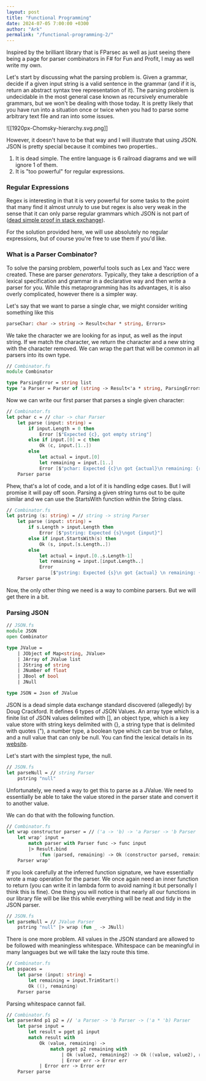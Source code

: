 ```yaml
---
layout: post
title: "Functional Programming"
date: 2024-07-05 7:00:00 +0300
author: "Ark"
permalink: "/functional-programming-2/"
---
```


Inspired by the brilliant library that is FParsec as well as just seeing there being a page for parser combinators in F# for Fun and Profit, I may as well write my own.

Let's start by discussing what the parsing problem is. Given a grammar, decide if a given input string is a valid sentence in the grammar (and if it is, return an abstract syntax tree representation of it). The parsing problem is undecidable in the most general case known as recursively enumerable grammars, but we won't be dealing with those today. It is pretty likely that you have run into a situation once or twice when you had to parse some arbitrary text file and ran into some issues.

![[1920px-Chomsky-hierarchy.svg.png]]

However, it doesn't have to be that way and I will illustrate that using JSON. JSON is pretty special because it combines two properties..
1. It is dead simple. The entire language is 6 railroad diagrams and we will ignore 1 of them.
2. It is "too powerful" for regular expressions.

### Regular Expressions

Regex is interesting in that it is very powerful for some tasks to the point that many find it almost unruly to use but regex is also very weak in the sense that it can only parse regular grammars which JSON is not part of ([dead simple proof in stack exchange](https://cstheory.stackexchange.com/a/4017)).

For the solution provided here, we will use absolutely no regular expressions, but of course you're free to use them if you'd like.

### What is a Parser Combinator?

To solve the parsing problem, powerful tools such as Lex and Yacc were created. These are parser _generators_. Typically, they take a description of a lexical specification and grammar in a declarative way and then write a parser for you. While this metaprogramming has its advantages, it is also overly complicated, however there is a simpler way.

Let's say that we want to parse a single char, we might consider writing something like this

```fsharp
parseChar: char -> string -> Result<char * string, Errors> 
```

We take the character we are looking for as input, as well as the input string. If we match the character, we return the character and a new string with the character removed. We can wrap the part that will be common in all parsers into its own type.

```fsharp
// Combinator.fs
module Combinator

type ParsingError = string list
type 'a Parser = Parser of (string -> Result<'a * string, ParsingError>)
```

Now we can write our first parser that parses a single given character:

```fsharp
// Combinator.fs
let pchar c = // char -> char Parser
    let parse (input: string) =
        if input.Length = 0 then
            Error [$"Expected {c}, got empty string"]
        else if input.[0] = c then
            Ok (c, input.[1..])
        else
            let actual = input.[0]
            let remaining = input.[1..]
            Error [$"pchar: Expected {c}\n got {actual}\n remaining: {remaining}"]
    Parser parse
```

Phew, that's a lot of code, and a lot of it is handling edge cases. But I will promise it will pay off soon. Parsing a given string turns out to be quite similar and we can use the StartsWith function within the String class.

```fsharp
// Combinator.fs
let pstring (s: string) = // string -> string Parser
    let parse (input: string) =
        if s.Length > input.Length then
            Error [$"pstring: Expected {s}\ngot {input}"]
        else if input.StartsWith(s) then
            Ok (s, input.[s.Length..])
        else
            let actual = input.[0..s.Length-1]
            let remaining = input.[input.Length..]
            Error 
	            [$"pstring: Expected {s}\n got {actual} \n remaining: {remaining}"]
    Parser parse
```

Now, the only other thing we need is a way to combine parsers. But we will get there in a bit. 
### Parsing JSON

```fsharp
// JSON.fs
module JSON
open Combinator

type JValue =
    | JObject of Map<string, JValue>
    | JArray of JValue list
    | JString of string
    | JNumber of float
    | JBool of bool
    | JNull

type JSON = Json of JValue
```

JSON is a dead simple data exchange standard discovered (allegedly) by Doug Crackford. It defines 6 types of JSON Values. An array type which is a finite list of JSON values delimited with \[\], an object type, which is a key value store with string keys delimited with \{\}, a string type that is delimited with quotes ("), a number type, a boolean type which can be true or false, and a null value that can only be null. You can find the lexical details in its [website](https://www.json.org/json-en.html).

Let's start with the simplest type, the null.

```fsharp
// JSON.fs
let parseNull = // string Parser
    pstring "null"
```

Unfortunately, we need a way to get this to parse as a JValue. We need to essentially be able to take the value stored in the parser state and convert it to another value.

We can do that with the following function.

```fsharp
// Combinator.fs
let wrap constructor parser = // ('a -> 'b) -> 'a Parser -> 'b Parser
    let wrap' input =
        match parser with Parser func -> func input
        |> Result.bind 
	        (fun (parsed, remaining) -> Ok (constructor parsed, remaining)) 
    Parser wrap'
```

If you look carefully at the inferred function signature, we have essentially wrote a map operation for the parser. We once again need an inner function to return (you can write it in lambda form to avoid naming it but personally I think this is fine). One thing you will notice is that nearly all our functions in our library file will be like this while everything will be neat and tidy in the JSON parser.

```fsharp
// JSON.fs
let parseNull = // JValue Parser
    pstring "null" |> wrap (fun _ -> JNull)
```

There is one more problem. All values in the JSON standard are allowed to be followed with meaningless whitespace. Whitespace can be meaningful in many languages but we will take the lazy route this time.

```fsharp
// Combinator.fs
let pspaces =
    let parse (input: string) =
        let remaining = input.TrimStart()
        Ok ((), remaining)
    Parser parse
```

Parsing whitespace cannot fail.

```fsharp
// Combinator.fs
let parserAnd p1 p2 = // 'a Parser -> 'b Parser -> ('a * 'b) Parser
    let parse input =
        let result = pget p1 input 
        match result with
            Ok (value, remaining) -> 
                match pget p2 remaining with 
                    | Ok (value2, remaining2) -> Ok ((value, value2), remaining2)
                    | Error err -> Error err
            | Error err -> Error err
    Parser parse
```